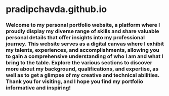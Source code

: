 # pradipchavda.github.io
### Welcome to my personal portfolio website, a platform where I proudly display my diverse range of skills and share valuable personal details that offer insights into my professional journey. This website serves as a digital canvas where I exhibit my talents, experiences, and accomplishments, allowing you to gain a comprehensive understanding of who I am and what I bring to the table. Explore the various sections to discover more about my background, qualifications, and expertise, as well as to get a glimpse of my creative and technical abilities. Thank you for visiting, and I hope you find my portfolio informative and inspiring!
